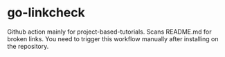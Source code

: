 # go-linkcheck

Github action mainly for project-based-tutorials. Scans README.md for broken links. You need to trigger this workflow manually after installing on the repository.